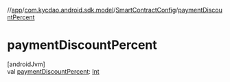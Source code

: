 //[app](../../../index.md)/[com.kycdao.android.sdk.model](../index.md)/[SmartContractConfig](index.md)/[paymentDiscountPercent](payment-discount-percent.md)

# paymentDiscountPercent

[androidJvm]\
val [paymentDiscountPercent](payment-discount-percent.md): [Int](https://kotlinlang.org/api/latest/jvm/stdlib/kotlin/-int/index.html)
